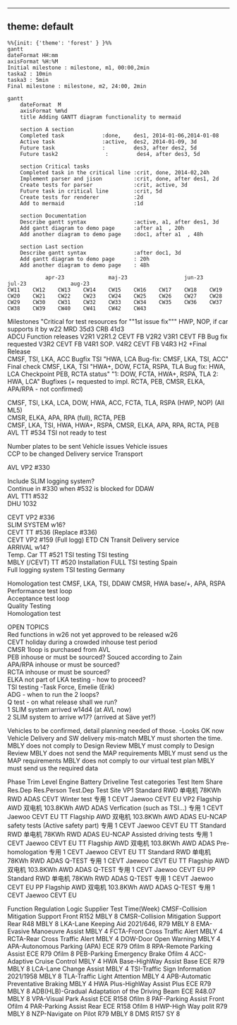 
---
theme: default
---

```mermaid
%%{init: {'theme': 'forest' } }%%
gantt 
dateFormat HH:mm
axisFormat %H:%M
Initial milestone : milestone, m1, 00:00,2min
taska2 : 10min
taska3 : 5min
Final milestone : milestone, m2, 24:00, 2min
```

```mermaid
gantt
    dateFormat  M
    axisFormat %m%d
    title Adding GANTT diagram functionality to mermaid

    section A section
    Completed task            :done,    des1, 2014-01-06,2014-01-08
    Active task               :active,  des2, 2014-01-09, 3d
    Future task               :         des3, after des2, 5d
    Future task2               :         des4, after des3, 5d

    section Critical tasks
    Completed task in the critical line :crit, done, 2014-02,24h
    Implement parser and jison          :crit, done, after des1, 2d
    Create tests for parser             :crit, active, 3d
    Future task in critical line        :crit, 5d
    Create tests for renderer           :2d
    Add to mermaid                      :1d

    section Documentation
    Describe gantt syntax               :active, a1, after des1, 3d
    Add gantt diagram to demo page      :after a1  , 20h
    Add another diagram to demo page    :doc1, after a1  , 48h

    section Last section
    Describe gantt syntax               :after doc1, 3d
    Add gantt diagram to demo page      : 20h
    Add another diagram to demo page    : 48h
```

				apr-23				maj-23					jun-23				jul-23				aug-23															
	CW11	CW12	CW13	CW14	CW15	CW16	CW17	CW18	CW19	CW20	CW21	CW22	CW23	CW24	CW25	CW26	CW27	CW28	CW29	CW30	CW31	CW32	CW33	CW34	CW35	CW36	CW37	CW38	CW39	CW40	CW41	CW42	CW43			
Milestones														"Critical for test resources for ""1st issue fix"""		HWP, NOP, if car supports it by w22									MRD 35d3						CRB 41d3					
ADCU Function releases	V2R1			V2R1.2		CEVT FB		V2R2			V3R1		CEVT FB	Bug fix requested		V3R2		CEVT FB	V4R1 SOP.		V4R2		CEVT FB		V4R3 H2 +Final Release											
	CMSF, TSI, LKA, ACC			Bugfix TSI				"HWA, LCA
Bug-fix: CMSF, LKA, TSI, ACC"		Final check CMSF, LKA, TSI	"HWA+, DOW, FCTA, RSPA, TLA
Bug fix: HWA, LCA
Checkpoint PEB, RCTA status"			"1: DOW, FCTA, HWA+, RSPA, TLA
2: HWA, LCA"		Bugfixes (+ requested to impl. RCTA, PEB, CMSR, ELKA, APA/RPA - not confirmed)			

CMSF, TSI, LKA, LCA, DOW, HWA, ACC, FCTA, TLA, RSPA (HWP, NOP) (All ML5)		
CMSR, ELKA, APA, RPA (full), RCTA, PEB				
CMSF, LKA, TSI, HWA, HWA+, RSPA, CMSR, ELKA, APA, RPA, RCTA, PEB											
AVL TT #534					TSI not ready to test		

																													
Number plates to be sent									Vehicle issues	Vehicle issues																										
CCP to be changed					Delivery service	Transport																														
																																				
AVL VP2 #330																																				
																																				
																																				
																																				
Include SLIM logging system?																																				
							Continue in #330 when #532 is blocked for DDAW																													
AVL TT1 #532																																				
DHU 1032																																				
																																				
CEVT VP2 #336																																				
SLIM SYSTEM w16?																																				
CEVT TT #536 (Replace #336)																																				
CEVT VP2 #159 (Full logg)					ETD CN	Transit		Delivery service																												
ARRIVAL w14?																																				
Temp. Car TT #521					TSI testing	TSI testing																														
MBLY (/CEVT) TT #520							Installation  FULL		TSI testing Spain																											
Full logging system						TSI testing Germany																														
																																				
																																				
Homologation test													CMSF, LKA, TSI, DDAW												CMSR, HWA base/+, APA, RSPA											
Performance test loop																																				
Acceptance test loop																																				
Quality Testing																																				
Homologation test																																				
																																				
OPEN TOPICS																																				
Red functions in w26 not yet approved to be released w26																																				
CEVT holiday during a crowded inhouse test period																																				
CMSR 1loop is purchased from AVL																																				
PEB inhouse or must be sourced? Souced according to Zain																																				
APA/RPA inhouse or must be sourced?																																				
RCTA inhouse or must be sourced?																																				
ELKA not part of LKA testing - how to proceed?																																				
TSI testing -Task Force, Emelie (Erik)																																				
ADG - when to run the 2 loops?																																				
Q test - on what release shall we run?																																				
1 SLIM system arrived w14d4 (at AVL now)																																				
2 SLIM system to arrive w17? (arrived at Säve yet?)																																				
																																				
Vehicles to be confirmed, detail planning needed of those. -Looks OK now																																				
Vehicle Delivery and SW delivery mis-match	MBLY must shorten the time.  
MBLY does not comply to Design Review	MBLY must comply to Design Review
MBLY does not send the MAP requirements	MBLY must send us the MAP requirements
MBLY does not comply to our virtual test plan	MBLY must send us the required data

Phase	Trim Level	Engine	Battery	Driveline	Test categories	Test Item	Share		Res.Dep	Res.Person	Test.Dep	Test Site
VP1	Standard RWD	单电机	78KWh	RWD	ADAS	CEVT Winter test	专用	1	CEVT	Jaewoo	CEVT	EU
VP2	Flagship AWD	双电机	103.8KWh	AWD	ADAS	Verfication (such as TSI…)	专用	1	CEVT	Jaewoo	CEVT	EU
TT	Flagship AWD	双电机	103.8KWh	AWD	ADAS	EU-NCAP safety tests (Active safety part)	专用	1	CEVT	Jaewoo	CEVT	EU
TT	Standard RWD	单电机	78KWh	RWD	ADAS	EU-NCAP Assisted driving tests	专用	1	CEVT	Jaewoo	CEVT	EU
TT	Flagship AWD	双电机	103.8KWh	AWD	ADAS	Pre-homologation	专用	1	CEVT	Jaewoo	CEVT	EU
TT	Standard RWD	单电机	78KWh	RWD	ADAS	Q-TEST	专用	1	CEVT	Jaewoo	CEVT	EU
TT	Flagship AWD	双电机	103.8KWh	AWD	ADAS	Q-TEST	专用	1	CEVT	Jaewoo	CEVT	EU
PP	Standard RWD	单电机	78KWh	RWD	ADAS	Q-TEST	专用	1	CEVT	Jaewoo	CEVT	EU
PP	Flagship AWD	双电机	103.8KWh	AWD	ADAS	Q-TEST	专用	1	CEVT	Jaewoo	CEVT	EU


Function	Regulation	Logic Supplier	Test Time(Week)
CMSF-Collision Mitigation Support Front	R152	MBLY	8
CMSR-Collision Mitigation Support Rear	R48	MBLY	8
LKA-Lane Keeping Aid	2021/646, R79	MBLY	8
EMA-Evasive Manoeuvre Assist		MBLY	4
FCTA-Front Cross Traffic Alert		MBLY	4
RCTA-Rear Cross Traffic Alert		MBLY	4
DOW-Door Open Warning		MBLY	4
APA-Autonomous Parking (APA)	ECE R79	Ofilm	8
RPA-Remote Parking Assist	ECE R79	Ofilm	8
PEB-Parking Emergency Brake		Ofilm	4
ACC-Adaptive Cruise Control		MBLY	4
HWA Base-HighWay Assist Base	ECE R79	MBLY	8
LCA-Lane Change Assist		MBLY	4
TSI-Traffic Sign Information	2021/1958	MBLY	8
TLA-Traffic Light Attention		MBLY	4
APB-Automatic Preventative Braking		MBLY	4
HWA Plus-HighWay Assist Plus	ECE R79	MBLY	8
ADB(HLB)-Gradual Adaptation of the Driving Beam	ECE R48.07	MBLY	8
VPA-Visual Park Assist	ECE R158	Ofilm	8
PAF-Parking Assist Front		Ofilm	4
PAR-Parking Assist Rear	ECE R158	Ofilm	8
HWP-High Way polit	R79	MBLY	8
NZP-Navigate on Pilot	R79	MBLY	8
DMS	R157	SY	8

